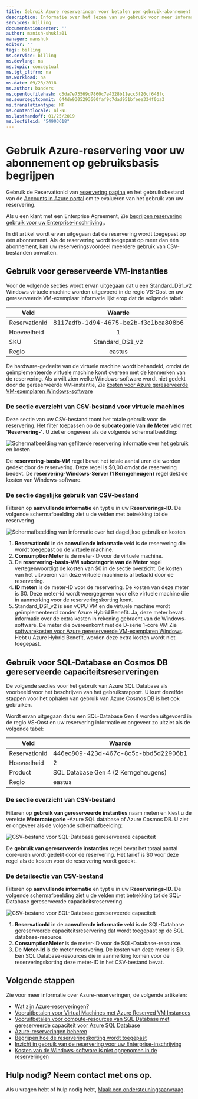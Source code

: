 ```yaml
---
title: Gebruik Azure reserveringen voor betalen per gebruik-abonnement begrijpen | Microsoft Docs
description: Informatie over het lezen van uw gebruik voor meer informatie over hoe de Azure-reservering voor uw betalen per gebruik-abonnement wordt toegepast.
services: billing
documentationcenter: ''
author: manish-shukla01
manager: manshuk
editor: ''
tags: billing
ms.service: billing
ms.devlang: na
ms.topic: conceptual
ms.tgt_pltfrm: na
ms.workload: na
ms.date: 09/28/2018
ms.author: banders
ms.openlocfilehash: d3da7e73569d7860c7e4328b11ecc3f20cf648fc
ms.sourcegitcommit: 644de9305293600faf9c7dad951bfeee334f0ba3
ms.translationtype: MT
ms.contentlocale: nl-NL
ms.lasthandoff: 01/25/2019
ms.locfileid: "54903618"
---
```

# <a name="understand-azure-reservation-usage-for-your-pay-as-you-go-subscription"></a>Gebruik Azure-reservering voor uw abonnement op gebruiksbasis begrijpen

Gebruik de ReservationId van [reservering pagina](https://portal.azure.com/?microsoft_azure_marketplace_ItemHideKey=Reservations&Microsoft_Azure_Reservations=true#blade/Microsoft_Azure_Reservations/ReservationsBrowseBlade) en het gebruiksbestand van de [Accounts in Azure portal](https://account.azure.com) om te evalueren van het gebruik van uw reservering.

Als u een klant met een Enterprise Agreement, Zie [begrijpen reservering gebruik voor uw Enterprise-inschrijving.](billing-understand-reserved-instance-usage-ea.md).

In dit artikel wordt ervan uitgegaan dat de reservering wordt toegepast op één abonnement. Als de reservering wordt toegepast op meer dan één abonnement, kan uw reserveringsvoordeel meerdere gebruik van CSV-bestanden omvatten.

## <a name="usage-for-reserved-virtual-machine-instances"></a>Gebruik voor gereserveerde VM-instanties

Voor de volgende secties wordt ervan uitgegaan dat u een Standard_DS1_v2 Windows virtuele machine worden uitgevoerd in de regio VS-Oost en uw gereserveerde VM-exemplaar informatie lijkt erop dat de volgende tabel:

| Veld | Waarde |
|---| :---: |
|ReservationId |8117adfb-1d94-4675-be2b-f3c1bca808b6|
|Hoeveelheid |1|
|SKU | Standard_DS1_v2|
|Regio | eastus |

De hardware-gedeelte van de virtuele machine wordt behandeld, omdat de geïmplementeerde virtuele machine komt overeen met de kenmerken van de reservering. Als u wilt zien welke Windows-software wordt niet gedekt door de gereserveerde VM-instantie, Zie [kosten voor Azure gereserveerde VM-exemplaren Windows-software](billing-reserved-instance-windows-software-costs.md)

### <a name="statement-section-of-csv-file-for-vms"></a>De sectie overzicht van CSV-bestand voor virtuele machines

Deze sectie van uw CSV-bestand toont het totale gebruik voor de reservering. Het filter toepassen op de **subcategorie van de Meter** veld met **'Reservering-'**. U ziet er ongeveer als de volgende schermafbeelding:

![Schermafbeelding van gefilterde reservering informatie over het gebruik en kosten](./media/billing-understand-reserved-instance-usage/billing-payg-reserved-instance-csv-statements.png)

De **reservering-basis-VM** regel bevat het totale aantal uren die worden gedekt door de reservering. Deze regel is $0,00 omdat de reservering bedekt. De **reservering-Windows-Server (1 Kerngeheugen)** regel dekt de kosten van Windows-software.

### <a name="daily-usage-section-of-csv-file"></a>De sectie dagelijks gebruik van CSV-bestand

Filteren op **aanvullende informatie** en typt u in uw **Reserverings-ID**. De volgende schermafbeelding ziet u de velden met betrekking tot de reservering.

![Schermafbeelding van informatie over het dagelijkse gebruik en kosten](./media/billing-understand-reserved-instance-usage/billing-payg-reserved-instance-csv-details.png)

1. **ReservationId** in de **aanvullende informatie** veld is de reservering die wordt toegepast op de virtuele machine.
2. **ConsumptionMeter** is de meter-ID voor de virtuele machine.
3. De **reservering-basis-VM** **subcategorie van de Meter** regel vertegenwoordigt de kosten van $0 in de sectie overzicht. De kosten van het uitvoeren van deze virtuele machine is al betaald door de reservering.
4. **ID meten** is de meter-ID voor de reservering. De kosten van deze meter is $0. Deze meter-id wordt weergegeven voor elke virtuele machine die in aanmerking voor de reserveringskorting komt.
5. Standard_DS1_v2 is één vCPU VM en de virtuele machine wordt geïmplementeerd zonder Azure Hybrid Benefit. Ja, deze meter bevat informatie over de extra kosten in rekening gebracht van de Windows-software. De meter die overeenkomt met de D-serie 1-core VM Zie [softwarekosten voor Azure gereserveerde VM-exemplaren Windows](billing-reserved-instance-windows-software-costs.md). Hebt u Azure Hybrid Benefit, worden deze extra kosten wordt niet toegepast.

## <a name="usage-for-sql-database--cosmos-db-reserved-capacity-reservations"></a>Gebruik voor SQL-Database en Cosmos DB gereserveerde capaciteitsreserveringen

De volgende secties voor het gebruik van Azure SQL Database als voorbeeld voor het beschrijven van het gebruiksrapport. U kunt dezelfde stappen voor het ophalen van gebruik van Azure Cosmos DB is het ook gebruiken. 

Wordt ervan uitgegaan dat u een SQL-Database Gen 4 worden uitgevoerd in de regio VS-Oost en uw reservering informatie er ongeveer zo uitziet als de volgende tabel:

| Veld | Waarde |
|---| --- |
|ReservationId |446ec809-423d-467c-8c5c-bbd5d22906b1|
|Hoeveelheid |2|
|Product| SQL Database Gen 4 (2 Kerngeheugens)|
|Regio | eastus |

### <a name="statement-section-of-csv-file"></a>De sectie overzicht van CSV-bestand

Filteren op **gebruik van gereserveerde instanties** naam meten en kiest u de vereiste **Metercategorie** -Azure SQL database of Azure Cosmos DB. U ziet er ongeveer als de volgende schermafbeelding:

![CSV-bestand voor SQL-Database gereserveerde capaciteit](./media/billing-understand-reserved-instance-usage/billing-payg-sql-db-reserved-capacity-csv-statements.png)

De **gebruik van gereserveerde instanties** regel bevat het totaal aantal core-uren wordt gedekt door de reservering. Het tarief is $0 voor deze regel als de kosten voor de reservering wordt gedekt.

### <a name="detail-section-of-csv-file"></a>De detailsectie van CSV-bestand

Filteren op **aanvullende informatie** en typt u in uw **Reserverings-ID**. De volgende schermafbeelding ziet u de velden met betrekking tot de SQL-Database gereserveerde capaciteitsreservering.

![CSV-bestand voor SQL-Database gereserveerde capaciteit](./media/billing-understand-reserved-instance-usage/billing-payg-sql-db-reserved-capacity-csv-details.png)

1. **ReservationId** in de **aanvullende informatie** veld is de SQL-Database gereserveerde capaciteitsreservering dat wordt toegepast op de SQL database-resource.
2. **ConsumptionMeter** is de meter-ID voor de SQL-Database-resource.
3. De **Meter-Id** is de meter reservering. De kosten van deze meter is $0. Een SQL Database-resources die in aanmerking komen voor de reserveringskorting deze meter-ID in het CSV-bestand bevat.

## <a name="next-steps"></a>Volgende stappen

Zie voor meer informatie over Azure-reserveringen, de volgende artikelen:

- [Wat zijn Azure-reserveringen?](billing-save-compute-costs-reservations.md)
- [Vooruitbetalen voor Virtual Machines met Azure Reserved VM Instances](../virtual-machines/windows/prepay-reserved-vm-instances.md)
- [Vooruitbetalen voor compute-resources van SQL Database met gereserveerde capaciteit voor Azure SQL Database](../sql-database/sql-database-reserved-capacity.md)
- [Azure-reserveringen beheren](billing-manage-reserved-vm-instance.md)
- [Begrijpen hoe de reserveringskorting wordt toegepast](billing-understand-vm-reservation-charges.md)
- [Inzicht in gebruik van de reservering voor uw Enterprise-inschrijving](billing-understand-reserved-instance-usage-ea.md)
- [Kosten van de Windows-software is niet opgenomen in de reserveringen](billing-reserved-instance-windows-software-costs.md)

## <a name="need-help-contact-us"></a>Hulp nodig? Neem contact met ons op.

Als u vragen hebt of hulp nodig hebt, [Maak een ondersteuningsaanvraag](https://portal.azure.com/#blade/Microsoft_Azure_Support/HelpAndSupportBlade/newsupportrequest).


